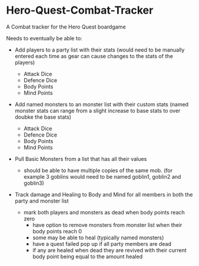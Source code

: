 # Hero-Quest-Combat-Tracker
A Combat tracker for the Hero Quest boardgame

Needs to eventually be able to:
  - Add players to a party list with their stats (would need to be manually entered each time as gear can cause changes to the stats of the players)
      - Attack Dice
      - Defence Dice
      - Body Points
      - Mind Points

  - Add named monsters to an monster list with their custom stats (named monster stats can range from a slight increase to base stats to over doubke the base stats)
      - Attack Dice
      - Defence Dice
      - Body Points
      - Mind Points
 
  - Pull Basic Monsters from a list that has all their values
      - should be able to have multiple copies of the same mob.
          (for example 3 goblins would need to be named goblin1, goblin2 and goblin3)
 
  - Track damage and Healing to Body and Mind for all members in both the party and monster list
      - mark both players and monsters as dead when body points reach zero
        - have option to remove monsters from monster list when their body points reach 0
        - some may be able to heal (typically named monsters)
        - have a quest failed pop up if all party members are dead
        - if any are healed when dead they are revived with their current body point being equal to the amount healed
